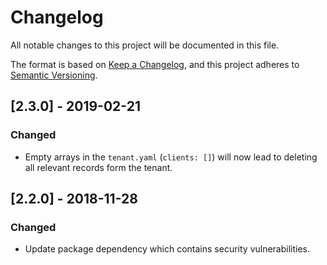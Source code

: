 # Changelog
All notable changes to this project will be documented in this file.

The format is based on [Keep a Changelog](https://keepachangelog.com/en/1.0.0/),
and this project adheres to [Semantic Versioning](https://semver.org/spec/v2.0.0.html).

## [2.3.0] - 2019-02-21
### Changed
- Empty arrays in the `tenant.yaml` (`clients: []`) will now lead to deleting all relevant records form the tenant.

## [2.2.0] - 2018-11-28
### Changed
- Update package dependency which contains security vulnerabilities.

